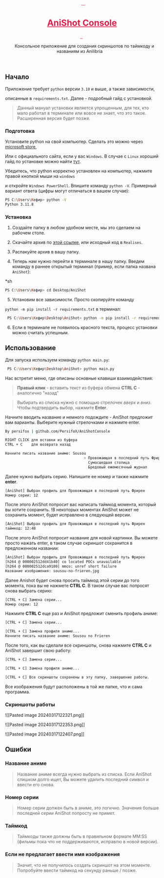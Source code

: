 <a name="readme-top"></a>

<div align="center">

  <a style="color: #e11d48;" href="https://github.com/PersifoX/AniShotConsole">
    <bold><h1>AniShot Console</h1></bold>
  </a>
  <p align="center">
    Консольное приложение для создания скриншотов по таймкоду и названиям из Anilibria
    <br />
    <br />
  </p>
</div>

## Начало

  

Приложение требует `python` версии `3.10` и выше, а также зависимости,

описанные в `requirements.txt`. Далее - подробный гайд с установкой.
  

> Данный мануал установки является упрощенным, для тех, кто мало работал
в терминале или вовсе не знает, что это такое. Расширенная версия будет позже.

  

### Подготовка

  

Установите python на свой компьютер. Сделать это можно через [microsoft store](https://www.microsoft.com/store/productId/9PJPW5LDXLZ5?ocid=pdpshare),

Или с официального сайта, если у вас `Windows`. В случае с `Linux` хороший гайд по установке можно найти [тут](https://www.digitalocean.com/community/tutorials/how-to-install-python-3-and-set-up-a-programming-environment-on-an-ubuntu-20-04-server).

  

Убедитесь, что python корректно установлен на компьютер, нажмите правой кнопкой мыши на `windows`

и откройте `Windows PowerShell`. Впишите команду `python -V`.
Примерный вариант ответа (цифры могут отличаться в вашем случае):

  
```sh
PS C:\Users\Кефир> python -V
Python 3.11.8
```

  

### Установка

  

1. Создайте папку в любом удобном месте, мы это сделаем на рабочем столе.

2. Скачайте архив по [этой ссылке](https://github.com/PersifoX/AniShotConsole/releases/download/0.1.0/AniShotConsole.zip), или исходный код в `Realises`.

3. Распакуйте архив в вашу папку.

4. Теперь нам нужно перейти в терминале в нашу папку.
    Введем команду в раннее открытый терминал (пример, если папка названа `AniShot`):

*sh
```sh
PS C:\Users\Кефир> cd Desktop/AniShot
```

5. Установим все зависимости. Просто скопируйте команду

`python -m pip install -r requirements.txt` в терминал:

```sh
 PS C:\Users\Кефир\Desktop\AniShot> python -m pip install -r requirements.txt
```

6. Если в терминале не появилось красного текста, процесс установки можно считать успешным.

  

## Использование

Для запуска используем команду `python main.py`:

```sh
 PS C:\Users\Кефир\Desktop\AniShot> python main.py
```

Нас встретит меню, где описаны основные клавиши взаимодействия:

> **Правый клик** - вставить текст из буфера обмена
**CTRL C** - аналогично "назад"

> Выбирать из списка нужно с помощью стрелочек *вверх* и *вниз*.
Чтобы подтвердить выбор, нажмите **Enter**.

Начните вводить название и немного подождите - AniShot предложит вам варианты.
Выберите нужный стрелочками и нажмите enter.

```sh
By persifox | github.com/PersifoX/AniShotConsole

RIGHT CLICK для вставки из буфера
CTRL + C    для возврата назад

Начните писать название аниме: Sousou
                                    > Провожающая в последний путь Фрирен  
                                      Сумасшедшая столица                  
                                      Бредовый ежемесячный журнал          
```

Далее нужно выбрать серию. Напишите ее номер и также нажмите **enter**.

```sh
[AniShot] Выбран профиль для Провожающая в последний путь Фрирен
Номер серии: 12
```

После этого AniShot попросит вас написать таймкод момента, который вы хотите сохранить.
!В некоторых моментах AniShot может не сохранить момент, будет исправлено в следующей
версии.

```sh
[AniShot] Выбран профиль для Провожающая в последний путь Фрирен
таймкод: 12:48
```

После этого AniShot попросит название для новой картинки. Вы можете просто нажать enter, в таком случае скриншот сохранится в предложенном названии:

```sh
[AniShot] Выбран профиль для Провожающая в последний путь Фрирен
[h264 @ 000002512dd41b40] co located POCs unavailable
[h264 @ 000002512dca9180] mmco: unref short failure  
Название изображения: sousou-no-frieren.jpg
```

Далее Anishot будет снова просить таймкод этой серии до того момента, пока вы не нажмете **CTRL C**. В таком случае вас попросят снова выбрать серию:

```sh
[CTRL + C] Замена серии...
Номер серии: 12
```

Нажмите **CTRL C** еще раз и AniShot предложит сменить профиль аниме:

```sh
[CTRL + C] Замена серии...

[CTRL + C] Замена профиля аниме...
Начните писать название аниме: Sousou no Frieren
```

После того, как вы сделали все скриншоты, снова нажмите **CTRL C** и AniShot завершит свою работу:

```sh
[CTRL + C] Замена серии...

[CTRL + C] Замена профиля аниме...

[CTRL + C] Все скриншоты сохранены в эту папку, завершение работы.
```

Все изображения будут расположены в той же папке, что и сама программа.
### Скриншоты работы

![[Pasted image 20240317122321.png]]

![[Pasted image 20240317122353.png]]

![[Pasted image 20240317122407.png]]

## Ошибки 

### Название аниме

> Название аниме всегда нужно выбрать из списка. Если AniShot слишком долго ищет,
> Вы можете удалить последний символ и ввести его снова.

### Номер серии

> Номер серии должен быть в аниме, это логично. Значения больше последней серии 
> AniShot попросту не примет.

### Таймкод

> Таймкоды также должны быть в правильном формате MM:SS (фильмы пока что не поддерживаются, исправлю в новой версии).

### Если не предлагает ввести имя изображения

> Значит, что не получилось создать скриншот на этом моменте. Попробуйте ввести таймкод 
> на секунду раньше / позже.